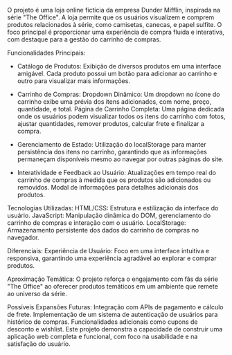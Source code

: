 O projeto é uma loja online fictícia da empresa Dunder Mifflin, inspirada na série "The Office". A loja permite que os usuários visualizem e comprem produtos relacionados à série, como camisetas, canecas, e papel sulfite. O foco principal é proporcionar uma experiência de compra fluida e interativa, com destaque para a gestão do carrinho de compras.

Funcionalidades Principais:

* Catálogo de Produtos:
Exibição de diversos produtos em uma interface amigável.
Cada produto possui um botão para adicionar ao carrinho e outro para visualizar mais informações.

* Carrinho de Compras:
Dropdown Dinâmico: Um dropdown no ícone do carrinho exibe uma prévia dos itens adicionados, com nome, preço, quantidade, e total.
Página de Carrinho Completa: Uma página dedicada onde os usuários podem visualizar todos os itens do carrinho com fotos, ajustar quantidades, remover produtos, calcular frete e finalizar a compra.

* Gerenciamento de Estado:
Utilização do localStorage para manter persistência dos itens no carrinho, garantindo que as informações permaneçam disponíveis mesmo ao navegar por outras páginas do site.

* Interatividade e Feedback ao Usuário:
Atualizações em tempo real do carrinho de compras à medida que os produtos são adicionados ou removidos.
Modal de informações para detalhes adicionais dos produtos.


Tecnologias Utilizadas:
HTML/CSS: Estrutura e estilização da interface do usuário.
JavaScript: Manipulação dinâmica do DOM, gerenciamento do carrinho de compras e interação com o usuário.
LocalStorage: Armazenamento persistente dos dados do carrinho de compras no navegador.


Diferenciais:
Experiência de Usuário: Foco em uma interface intuitiva e responsiva, garantindo uma experiência agradável ao explorar e comprar produtos.

Aproximação Temática: O projeto reforça o engajamento com fãs da série "The Office" ao oferecer produtos temáticos em um ambiente que remete ao universo da série.


Possíveis Expansões Futuras:
Integração com APIs de pagamento e cálculo de frete.
Implementação de um sistema de autenticação de usuários para histórico de compras.
Funcionalidades adicionais como cupons de desconto e wishlist.
Este projeto demonstra a capacidade de construir uma aplicação web completa e funcional, com foco na usabilidade e na satisfação do usuário.
